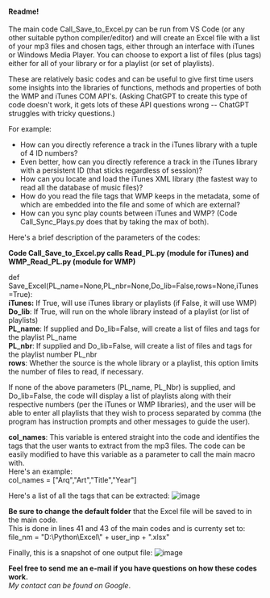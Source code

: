 #### Readme!

The main code Call_Save_to_Excel.py can be run from VS Code (or any other suitable python compiler/editor) and will
create an Excel file with a list of your mp3 files and chosen tags, either through an interface with iTunes or Windows Media Player.
You can choose to export a list of files (plus tags) either for all of your library or for a playlist (or set of playlists).

These are relatively basic codes and can be useful to give first time users some insights into the libraries of functions, methods and
properties of both the WMP and iTunes COM API's. (Asking ChatGPT to create this type of code doesn't work, it gets lots of these API questions wrong -- ChatGPT struggles with tricky questions.)

For example:
- How can you directly reference a track in the iTunes library with a tuple of 4 ID numbers?
- Even better, how can you directly reference a track in the iTunes library with a persistent ID (that sticks regardless of session)?
- How can you locate and load the iTunes XML library (the fastest way to read all the database of music files)?
- How do you read the file tags that WMP keeps in the metadata, some of which are embedded into the file and some of which are external?
- How can you sync play counts between iTunes and WMP? (Code Call_Sync_Plays.py does that by taking the max of both).

Here's a brief description of the parameters of the codes:

<b>Code Call_Save_to_Excel.py calls Read_PL.py (module for iTunes) and WMP_Read_PL.py (module for WMP)</b>

def Save_Excel(PL_name=None,PL_nbr=None,Do_lib=False,rows=None,iTunes=True):
<br>**iTunes:** If True, will use iTunes library or playlists (if False, it will use WMP)
<br>**Do_lib**: If True, will run on the whole library instead of a playlist (or list of playlists)
<br>**PL_name**: If supplied and Do_lib=False, will create a list of files and tags for the playlist PL_name
<br>**PL_nbr**: If supplied and Do_lib=False, will create a list of files and tags for the playlist number PL_nbr
<br>**rows**: Whether the source is the whole library or a playlist, this option limits the number of files to read,
if necessary.
  
If none of the above parameters (PL_name, PL_Nbr) is supplied, and Do_lib=False, the code will display a list of
playlists along with their respective numbers (per the iTunes or WMP libraries), and the user will be able to enter 
all playlists that they wish to process separated by comma (the program has instruction prompts and other messages to guide the user).

**col_names**: This variable is entered straight into the code and identifies the tags that the user
wants to extract from the mp3 files. The code can be easily modified to have this variable as a parameter to call the main macro with. 
<br>Here's an example:
<br>col_names =  ["Arq","Art","Title","Year"]

Here's a list of all the tags that can be extracted:
![image](https://github.com/jrsousa2/Python-scripts-for-iTunes/assets/94881602/3db6168a-3ea3-496e-a42d-3bbfc333a211)


**Be sure to change the default folder** that the Excel file will be saved to in the main code.
<br>This is done in lines 41 and 43 of the main codes and is currenty set to:
<br>file_nm = "D:\\Python\\Excel\\" + user_inp + ".xlsx"

Finally, this is a snapshot of one output file:
![image](https://github.com/jrsousa2/Python-scripts-for-iTunes/assets/94881602/e3d63161-f639-4c6c-9374-b4ffcb8339de)

<b>Feel free to send me an e-mail if you have questions on how these codes work.</b>
<br><i>My contact can be found on Google</i>.
